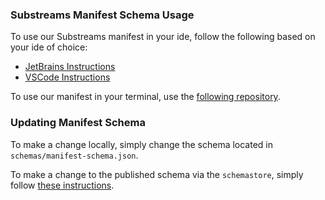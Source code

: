 ### Substreams Manifest Schema Usage

To use our Substreams manifest in your ide, follow the following based on your ide of choice:
* [JetBrains Instructions](https://www.jetbrains.com/help/idea/json.html#ws_json_schema_add_custom)
* [VSCode Instructions](https://marketplace.visualstudio.com/items?itemName=redhat.vscode-yaml)

To use our manifest in your terminal, use the [following repository](https://github.com/santhosh-tekuri/jsonschema/).

### Updating Manifest Schema

To make a change locally, simply change the schema located in `schemas/manifest-schema.json`.

To make a change to the published schema via the `schemastore`, simply follow [these instructions](https://scottaddie.com/2016/08/02/community-driven-json-schemas-in-visual-studio-2015).